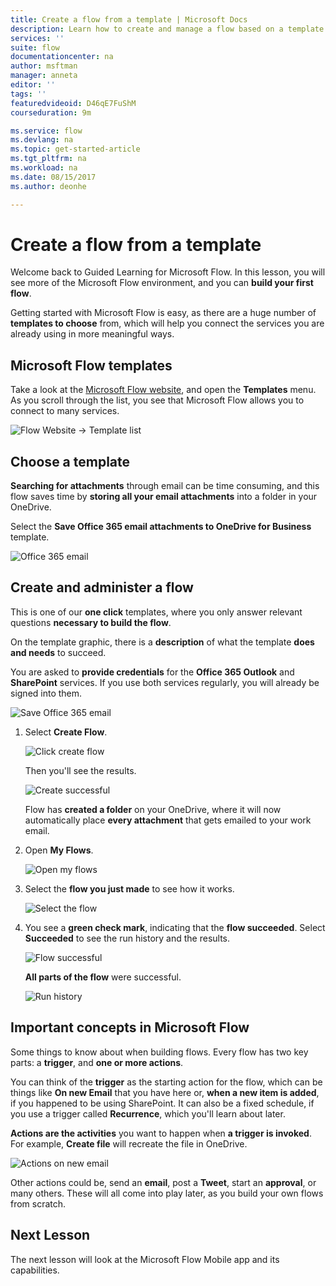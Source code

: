 ```yaml
---
title: Create a flow from a template | Microsoft Docs
description: Learn how to create and manage a flow based on a template.
services: ''
suite: flow
documentationcenter: na
author: msftman
manager: anneta
editor: ''
tags: ''
featuredvideoid: D46qE7FuShM
courseduration: 9m

ms.service: flow
ms.devlang: na
ms.topic: get-started-article
ms.tgt_pltfrm: na
ms.workload: na
ms.date: 08/15/2017
ms.author: deonhe

---
```

# Create a flow from a template
Welcome back to Guided Learning for Microsoft Flow. In this lesson, you will see more of the Microsoft Flow environment, and you can **build your first flow**.

Getting started with Microsoft Flow is easy, as there are a huge number of **templates to choose** from, which will help you connect the services you are already using in more meaningful ways.  

## Microsoft Flow templates
Take a look at the [ Microsoft Flow website](https://ms.flow.microsoft.com), and open the **Templates** menu. As you scroll through the list, you see that Microsoft Flow allows you to connect to many services.

![Flow Website -> Template list](./media/learning-create-a-flow/template-list.png)

## Choose a template
**Searching for attachments** through email can be time consuming, and this flow saves time by **storing all your email attachments** into a folder in your OneDrive.

Select the **Save Office 365 email attachments to OneDrive for Business** template.

![Office 365 email](./media/learning-create-a-flow/office-365-email.png)

## Create and administer a flow
This is one of our **one click** templates, where you only answer relevant questions **necessary to build the flow**.

On the template graphic, there is a **description** of what the template **does and needs** to succeed.

You are asked to **provide credentials** for the **Office 365 Outlook** and **SharePoint** services. If you use both services regularly, you will already be signed into them.

![Save Office 365 email](./media/learning-create-a-flow/save-flow-office-description.png)

1. Select **Create Flow**.
   
    ![Click create flow](./media/learning-create-a-flow/click-create-flow.png)
   
    Then you'll see the results. 
   
    ![Create successful](./media/learning-create-a-flow/create-successful.png)
   
    Flow has **created a folder** on your OneDrive, where it will now automatically place **every attachment** that gets emailed to your work email.
2. Open **My Flows**.
   
    ![Open my flows](./media/learning-create-a-flow/click-my-flows.png)
3. Select the **flow you just made** to see how it works.
   
    ![Select the flow](./media/learning-create-a-flow/click-the-flow.png)
4. You see a **green check mark**, indicating that the **flow succeeded**. Select **Succeeded** to see the run history and the results.
   
    ![Flow successful](./media/learning-create-a-flow/flow-successful.png)
   
    **All parts of the flow** were successful. 
   
    ![Run history](./media/learning-create-a-flow/run-history.png)

## Important concepts in Microsoft Flow
Some things to know about when building flows. 
Every flow has two key parts: a **trigger**, and **one or more actions**. 

You can think of the **trigger** as the starting action for the flow, which can be things like **On new Email** that you have here or, **when a new item is added**, if you happened to be using SharePoint. It can also be a fixed schedule, if you use a trigger called **Recurrence**, which you'll learn about later.

**Actions are the activities** you want to happen when **a trigger is invoked**. For example, **Create file** will recreate the file in OneDrive.

![Actions on new email](./media/learning-create-a-flow/trigger-or-action.png)

Other actions could be, send an **email**, post a **Tweet**, start an **approval**, or many others.
These will all come into play later, as you build your own flows from scratch. 

## Next Lesson
The next lesson will look at the Microsoft Flow Mobile app and its capabilities. 

